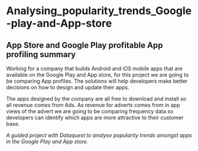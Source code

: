 # Analysing_popularity_trends_Google-play-and-App-store

## App Store and Google Play profitable App profiling summary
Working for a company that builds Android and iOS mobile apps that are available on the Google Play and App store, for this project we are going to be comparing App profiles. The solutions will help developers make better decisions on how to design and update their apps.

The apps designed by the company are all free to download and install so all revenue comes from Ads. As revenue for adverts comes from in app views of the advert we are going to be comparing frequency data so developers can identify which apps are more attractive to their customer base.

*A guided project with Dataquest to analyse popularity trends amongst apps in the Google Play and App store.*
